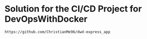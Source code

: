 # Solution for the CI/CD Project for DevOpsWithDocker
    https://github.com/ChristianMe96/dwd-express_app